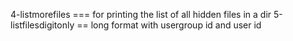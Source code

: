 4-listmorefiles === for printing the list of all hidden files in a dir
5-listfilesdigitonly == long format with usergroup id and user id
